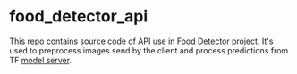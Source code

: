 # food_detector_api

This repo contains source code of API use in [Food Detector](https://github.com/lukbast/food-detector) project. It's used to preprocess images send by the client and process predictions from TF [model server](https://www.tensorflow.org/tfx/guide/serving). 
